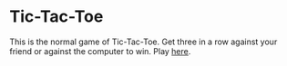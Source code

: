 # Tic-Tac-Toe
This is the normal game of Tic-Tac-Toe.
Get three in a row against your friend or against the computer to win.
Play <a href="https://whiskey-hotel.github.io/tic-tac-toe/">here</a>.